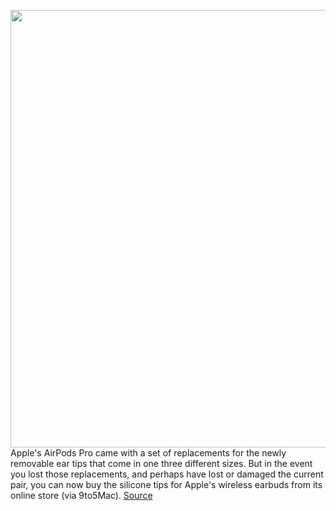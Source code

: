 <img src='https://cdn.vox-cdn.com/thumbor/-h_iAI9uZhV3fTxIFb66SjZw2nw=/0x0:2040x1360/1200x800/filters:focal(857x517:1183x843)/cdn.vox-cdn.com/uploads/chorus_image/image/66659659/cwelch_191031_3763_0003.0.jpg' width='700px' /><br/>
Apple's AirPods Pro came with a set of replacements for the newly removable ear tips that come in one three different sizes. But in the event you lost those replacements, and perhaps have lost or damaged the current pair, you can now buy the silicone tips for Apple's wireless earbuds from its online store (via 9to5Mac).
<a href='https://www.theverge.com/2020/4/15/21222930/apple-airpods-tip-replacements-for-sale-online'> Source <a/>